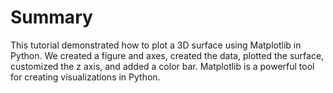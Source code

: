 # Summary

This tutorial demonstrated how to plot a 3D surface using Matplotlib in Python. We created a figure and axes, created the data, plotted the surface, customized the z axis, and added a color bar. Matplotlib is a powerful tool for creating visualizations in Python.
